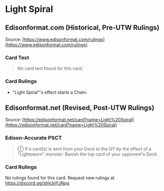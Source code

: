 # Light Spiral

## Edisonformat.com (Historical, Pre-UTW Rulings)

Source: [https://www.edisonformat.com/rulings](https://www.edisonformat.com/rulings)

### Card Text

> No card text found for this card.

### Card Rulings

*   "Light Spiral"'s effect starts a Chain.

## Edisonformat.net (Revised, Post-UTW Rulings)

Source: [https://edisonformat.net/card?name=Light%20Spiral](https://edisonformat.net/card?name=Light%20Spiral)

### Edison-Accurate PSCT

> ① If a card(s) is sent from your Deck to the GY by the effect of a "Lightsworn" monster:
> Banish the top card of your opponent's Deck.

### Card Rulings

No rulings found for this card. Request new rulings at https://discord.gg/shVJnYJNpg
            